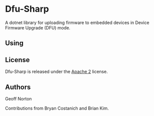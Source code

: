 # Dfu-Sharp

A dotnet library for uploading firmware to embedded devices in Device Firmware Upgrade (DFU) mode.

## Using

## License

Dfu-Sharp is released under the [Apache 2](License/license.md) license.

## Authors

Geoff Norton

Contributions from Bryan Costanich and Brian Kim.